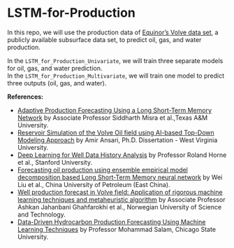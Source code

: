 # LSTM-for-Production
In this repo, we will use the production data of [Equinor’s Volve data set](https://www.equinor.com/energy/volve-data-sharing), a publicly available subsurface data set, to predict oil, gas, and water production.

In the `LSTM_for_Production_Univariate`, we will train three separate models for oil, gas, and water prediction.  
In the `LSTM_for_Production_Multivariate`, we will train one model to predict three outputs (oil, gas, and water).

**References:**
* [Adaptive Production Forecasting Using a Long Short-Term Memory Network](https://jpt.spe.org/adaptive-production-forecasting-using-a-long-short-term-memory-network) by Associate Professor Siddharth Misra et al.,Texas A&M University.
* [Reservoir Simulation of the Volve Oil field using AI-based Top-Down Modeling Approach](https://researchrepository.wvu.edu/etd/11970/) by Amir Ansari, Ph.D. Dissertation - West Virginia University.
* [Deep Learning for Well Data History Analysis](https://onepetro.org/SPEATCE/proceedings-abstract/19ATCE/1-19ATCE/D011S008R002/217651) by Professor Roland Horne et al., Stanford University.
* [Forecasting oil production using ensemble empirical model decomposition based Long Short-Term Memory neural network](https://www.sciencedirect.com/science/article/pii/S092041052030108X) by Wei Liu et al., China University of Petroleum (East China).
* [Well production forecast in Volve field: Application of rigorous machine learning techniques and metaheuristic algorithm](https://www.sciencedirect.com/science/article/pii/S0920410521011116) by Associate Professor Ashkan Jahanbani Ghahfarokhi et al., Norwegian University of Science and Technology.
* [Data-Driven Hydrocarbon Production Forecasting Using Machine Learning Techniques](https://www.researchgate.net/publication/342643691_Data-Driven_Hydrocarbon_Production_Forecasting_Using_Machine_Learning_Techniques) by Professor Mohammad Salam, Chicago State University.

